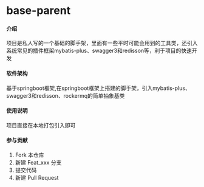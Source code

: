 # base-parent

#### 介绍
项目是私人写的一个基础的脚手架，里面有一些平时可能会用到的工具类，还引入系统常见的插件框架mybatis-plus、swagger3和redisson等，利于项目的快速开发

#### 软件架构
基于springboot框架,在springboot框架上搭建的脚手架，引入mybatis-plus、swagger3和redisson、rockermq的简单抽象基类

#### 使用说明
项目直接在本地打包引入即可

#### 参与贡献

1.  Fork 本仓库
2.  新建 Feat_xxx 分支
3.  提交代码
4.  新建 Pull Request
